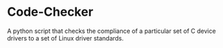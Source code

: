 # Code-Checker
A python script that checks the compliance of a particular set of C device drivers to a set of Linux driver standards.

